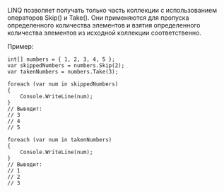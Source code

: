 LINQ позволяет получать только часть коллекции с использованием операторов Skip() и Take(). 
Они применяются для пропуска определенного количества элементов и взятия определенного количества элементов из исходной коллекции соответственно. 

Пример:
```
int[] numbers = { 1, 2, 3, 4, 5 };
var skippedNumbers = numbers.Skip(2);
var takenNumbers = numbers.Take(3);

foreach (var num in skippedNumbers)
{
    Console.WriteLine(num);
}
// Выводит:
// 3
// 4
// 5

foreach (var num in takenNumbers)
{
    Console.WriteLine(num);
}
// Выводит:
// 1
// 2
// 3
```

